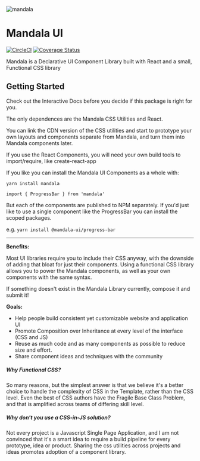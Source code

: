 ![mandala](https://user-images.githubusercontent.com/1824267/35699021-a5ebb354-0743-11e8-9bf5-9a648a24c7d0.png)

# Mandala UI
[![CircleCI](https://circleci.com/gh/mandala-ui/mandala/tree/master.svg?style=svg)](https://circleci.com/gh/mandala-ui/mandala/tree/master) [![Coverage Status](https://coveralls.io/repos/github/mandala-ui/mandala/badge.svg?branch=master&service=github)](https://coveralls.io/github/mandala-ui/mandala)

Mandala is a Declarative UI Component Library built with React and a small, Functional CSS library

## Getting Started

Check out the Interactive Docs before you decide if this package is right for you.

The only dependences are the Mandala CSS Utilities and React.

You can link the CDN version of the CSS utilities and start to prototype your own layouts and components separate from Mandala, and turn them into Mandala components later.

If you use the React Components, you will need your own build tools to import/require, like create-react-app

If you like you can install the Mandala UI Components as a whole with:

`yarn install mandala`

`import { ProgressBar } from 'mandala'`

But each of the components are published to NPM separately. If you'd just like to use a single component like the ProgressBar you can install the scoped packages.

e.g. `yarn install @mandala-ui/progress-bar`

---

__Benefits:__  

Most UI libraries require you to include their CSS anyway, with the downside of adding that bloat for just their components. Using a functional CSS library allows you to power the Mandala components, as well as your own components with the same syntax.

If something doesn't exist in the Mandala Library currently, compose it and submit it!

__Goals:__

- Help people build consistent yet customizable website and application UI
- Promote Composition over Inheritance at every level of the interface (CSS and JS)
- Reuse as much code and as many components as possible to reduce size and effort.
- Share component ideas and techniques with the community


##### Why Functional CSS?

So many reasons, but the simplest answer is that we believe it's a better choice to handle the complexity of CSS in the Template, rather than the CSS level. Even the best of CSS authors have the Fragile Base Class Problem, and that is amplified across teams of differing skill level.

##### Why don't you use a CSS-in-JS solution?

Not every project is a Javascript Single Page Application, and I am not convinced that it's a smart idea to require a build pipeline for every prototype, idea or product. Sharing the css utilities across projects and ideas promotes adoption of a component library.
